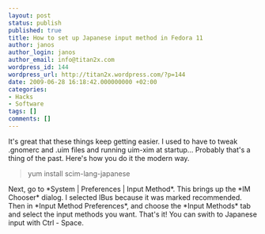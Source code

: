 ```yaml
---
layout: post
status: publish
published: true
title: How to set up Japanese input method in Fedora 11
author: janos
author_login: janos
author_email: info@titan2x.com
wordpress_id: 144
wordpress_url: http://titan2x.wordpress.com/?p=144
date: 2009-06-28 16:18:42.000000000 +02:00
categories:
- Hacks
- Software
tags: []
comments: []
---
```

It's great that these things keep getting easier. I used to have to tweak .gnomerc and .uim files and running uim-xim at startup... Probably that's a thing of the past. Here's how you do it the modern way.
<blockquote>yum install scim-lang-japanese</blockquote>
Next, go to *System | Preferences | Input Method*. This brings up the *IM Chooser* dialog. I selected IBus because it was marked recommended. Then in *Input Method Preferences*, and choose the *Input Methods* tab and select the input methods you want. That's it! You can swith to Japanese input with Ctrl - Space.
